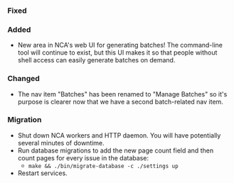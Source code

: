 ### Fixed


### Added

- New area in NCA's web UI for generating batches! The command-line tool will
  continue to exist, but this UI makes it so that people without shell access
  can easily generate batches on demand.

### Changed

- The nav item "Batches" has been renamed to "Manage Batches" so it's purpose
  is clearer now that we have a second batch-related nav item.

### Migration

- Shut down NCA workers and HTTP daemon. You will have potentially several
  minutes of downtime.
- Run database migrations to add the new page count field and then count pages
  for every issue in the database:
  - `make && ./bin/migrate-database -c ./settings up`
- Restart services.
